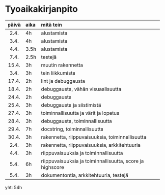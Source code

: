 
# Tyoaikakirjanpito

| päivä | aika | mitä tein  |
| :----:|:-----| :-----|
| 2.4. | 4h    | alustamista |
| 3.4. | 4h    | alustamista |
| 4.4. | 3.5h  | alustamista |
| 7.4. | 2.5h  | testejä |
| 15.4. | 3h   | muutin rakennetta |
| 3.4. | 3h    | tein liikkumista |
| 17.4. | 2h   | lint ja debuggausta |
| 18.4. | 2h   | debuggausta, vähän visuaalisuutta |
| 24.4. | 2h   | debuggausta|
| 25.4. | 3h   | debuggausta ja siistimistä|
| 27.4. | 3h   | toiminnallisuutta ja värit ja lopetus|
| 28.4. | 3h   | debuggausta, toiminnallisuutta|
| 29.4. | 7h   | docstring, toiminnallisuutta|
| 30.4. | 3h   | rakennetta, riippuvaisuuksia, toiminnallisuutta|
| 2.4. | 3h   | rakennetta, riippuvaisuuksia, arkkitehtuuria|
| 4.4. | 3h   | riippuvaisuuksia ja toiminnallisuutta|
| 5.4. | 6h   | riippuvaisuuksia ja toiminnallisuutta, score ja highscore|
| 5.4. | 3h   | dokumentontia, arkkitehtuuria, testejä|

yht: 54h
